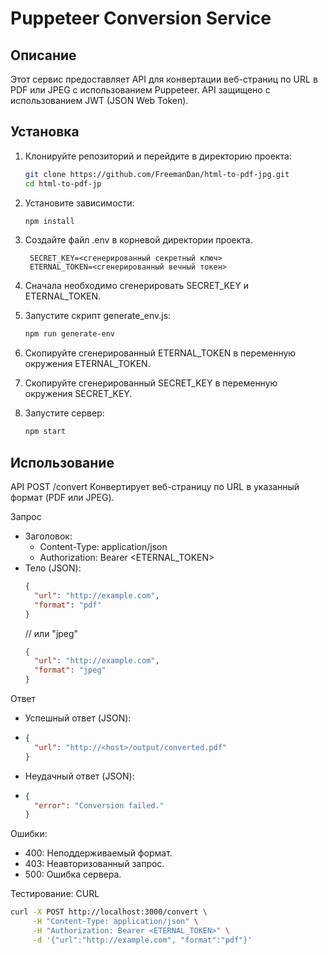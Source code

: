 # Puppeteer Conversion Service

## Описание

Этот сервис предоставляет API для конвертации веб-страниц по URL в PDF или JPEG с использованием Puppeteer. API защищено с использованием JWT (JSON Web Token).

## Установка

1. Клонируйте репозиторий и перейдите в директорию проекта:
   ```sh
   git clone https://github.com/FreemanDan/html-to-pdf-jpg.git
   cd html-to-pdf-jp
   ```

2. Установите зависимости:
   ```sh
   npm install
   ```

3. Создайте файл .env в корневой директории проекта.
   ```env
    SECRET_KEY=<сгенерированный секретный ключ>
    ETERNAL_TOKEN=<сгенерированный вечный токен>
   ```
   
4.  Сначала необходимо сгенерировать SECRET_KEY и ETERNAL_TOKEN.

5. Запустите скрипт generate_env.js:
   ```sh
   npm run generate-env
   ```

6. Скопируйте сгенерированный ETERNAL_TOKEN в переменную окружения ETERNAL_TOKEN.
7. Скопируйте сгенерированный SECRET_KEY в переменную окружения SECRET_KEY.
8. Запустите сервер:
   ```sh    
   npm start
   ```

## Использование
API
POST /convert
Конвертирует веб-страницу по URL в указанный формат (PDF или JPEG).

Запрос
- Заголовок:
  - Content-Type: application/json
  - Authorization: Bearer <ETERNAL_TOKEN>
- Тело (JSON):
  ```json
  {
    "url": "http://example.com",
    "format": "pdf"
  }
  ```
  // или "jpeg"
  ```json
  {
    "url": "http://example.com",
    "format": "jpeg"
  }
  ```

Ответ
- Успешный ответ (JSON):
- ```json
  {
    "url": "http://<host>/output/converted.pdf"
  }
  ```
- Неудачный ответ (JSON):
- ```json
  {
    "error": "Conversion failed."
  }
  ```

Ошибки:
- 400: Неподдерживаемый формат.
- 403: Неавторизованный запрос.
- 500: Ошибка сервера.

Тестирование:
CURL
```bash
curl -X POST http://localhost:3000/convert \
     -H "Content-Type: application/json" \
     -H "Authorization: Bearer <ETERNAL_TOKEN>" \
     -d '{"url":"http://example.com", "format":"pdf"}'

```